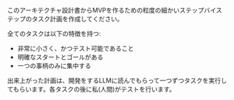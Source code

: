 このアーキテクチャ設計書からMVPを作るための粒度の細かいステップバイステップのタスク計画を作成してください。

全てのタスクは以下の特徴を持つ:
- 非常に小さく、かつテスト可能であること
- 明確なスタートとゴールがある
- 一つの事柄のみに集中する

出来上がった計画は、開発をするLLMに読んでもらって一つずつタスクを実行してもらいます。各タスクの後に私(人間)がテストを行います。
